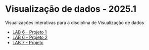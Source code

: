# Visualização de dados - 2025.1

Visualizações interativas para a disciplina de Visualização de dados

* [LAB 6 - Projeto 1](./lab6-projeto1.html)
* [LAB 6 - Projeto 2](./lab6-projeto2.html)
* [LAB 7 - Projeto](./lab7-projeto.html)